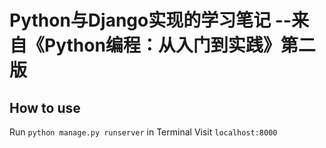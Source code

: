 # Python与Django实现的学习笔记 --来自《Python编程：从入门到实践》第二版

## How to use
Run `python manage.py runserver` in Terminal
Visit `localhost:8000`
